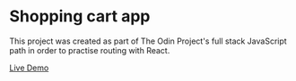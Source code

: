 # Shopping cart app

This project was created as part of The Odin Project's full stack JavaScript path in order to practise routing with React.

[Live Demo](http://trfielder.github.io/shopping-cart)
